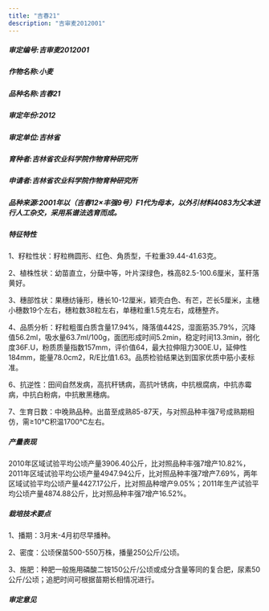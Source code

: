 ```yaml
---
title: "吉春21"
description: "吉审麦2012001"
---
```

##### 审定编号:吉审麦2012001

##### 作物名称:小麦

##### 品种名称:吉春21

##### 审定年份:2012

##### 审定单位:吉林省

##### 育种者:吉林省农业科学院作物育种研究所

##### 申请者:吉林省农业科学院作物育种研究所

##### 品种来源:2001年以（吉春12×丰强9号）F1代为母本，以外引材料4083为父本进行人工杂交，采用系谱法选育而成。

##### 特征特性
1、籽粒性状：籽粒椭圆形、红色、角质型，千粒重39.44-41.63克。
2、植株性状：幼苗直立，分蘖中等，叶片深绿色，株高82.5-100.6厘米，茎秆落黄好。
3、穗部性状：果穗纺锤形，穗长10-12厘米，颖壳白色、有芒，芒长5厘米，主穗小穗数19个左右，穗粒数38粒左右，单穗粒重1.5克左右，成穗整齐。
4、品质分析：籽粒粗蛋白质含量17.94%，降落值442S，湿面筋35.79%，沉降值56.2ml，吸水量63.7ml/100g，面团形成时间5.2min，稳定时间13.3min，弱化度36F.U，粉质质量指数157mm，评价值64，最大拉伸阻力300E.U，延伸性184mm，能量78.0cm2，R/E比值1.63。品质检验结果达到国家优质中筋小麦标准。
6、抗逆性：田间自然发病，高抗秆锈病，高抗叶锈病，中抗根腐病，中抗赤霉病，中抗白粉病，中抗散黑穗病。
7、生育日数：中晚熟品种。出苗至成熟85-87天，与对照品种丰强7号成熟期相仿，需≥10℃积温1700℃左右。


##### 产量表现
2010年区域试验平均公顷产量3906.40公斤，比对照品种丰强7增产10.82%，2011年区域试验平均公顷产量4947.94公斤，比对照品种丰强7增产7.69%，两年区域试验平均公顷产量4427.17公斤，比对照品种增产9.05%；2011年生产试验平均公顷产量4874.88公斤，比对照品种丰强7增产16.52%。

##### 栽培技术要点
1、播期：3月末-4月初尽早播种。
2、密度：公顷保苗500-550万株，播量250公斤/公顷。
3、施肥：种肥一般施用磷酸二铵150公斤/公顷或成分含量等同的复合肥，尿素50公斤/公顷；追肥时间可根据苗期长相情况进行。


##### 审定意见

